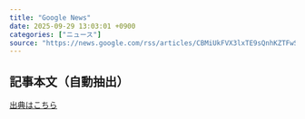 ```yaml
---
title: "Google News"
date: 2025-09-29 13:03:01 +0900
categories: ["ニュース"]
source: "https://news.google.com/rss/articles/CBMiUkFVX3lxTE9sQnhKZTFwSFFPR1NaOWxKNUgwWXFGcmRIR1dqZlFBRGc0MUQwNC1QU1NWbEhsRkpGS1c3aDdqeW1uRjRYdEFQM0J5TVpodnJvcnc?oc=5"
---
```


## 記事本文（自動抽出）
<body class="y0K44d EA71Tc" id="readabilityBody"></body>

[出典はこちら](https://news.google.com/rss/articles/CBMiUkFVX3lxTE9sQnhKZTFwSFFPR1NaOWxKNUgwWXFGcmRIR1dqZlFBRGc0MUQwNC1QU1NWbEhsRkpGS1c3aDdqeW1uRjRYdEFQM0J5TVpodnJvcnc?oc=5)

